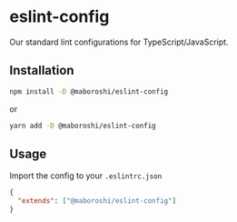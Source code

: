 # eslint-config
Our standard lint configurations for TypeScript/JavaScript.

## Installation
```sh
npm install -D @maboroshi/eslint-config
```
or
```sh
yarn add -D @maboroshi/eslint-config
```

## Usage
Import the config to your `.eslintrc.json`
```json
{
  "extends": ["@maboroshi/eslint-config"]
}
```
